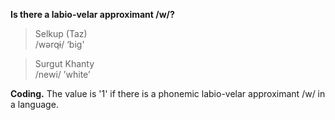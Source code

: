**Is there a labio-velar approximant /w/?**

>Selkup (Taz)<br/>
>/wərqɨ/ ‘big'

>Surgut Khanty<br/>
>/newi/ ’white’

**Coding.** The value is '1' if there is a phonemic labio-velar approximant /w/ in a language.
